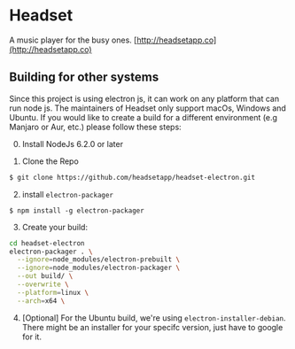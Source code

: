 # Headset

A music player for the busy ones. [http://headsetapp.co](http://headsetapp.co)

## Building for other systems

Since this project is using electron js, it can work on any platform that can run node js. The maintainers of Headset only support macOs, Windows and Ubuntu. If you would like to create a build for a different environment (e.g Manjaro or Aur, etc.) please follow these steps:

0. Install NodeJs 6.2.0 or later

1. Clone the Repo
```bash
$ git clone https://github.com/headsetapp/headset-electron.git
```
2. install `electron-packager`
```
$ npm install -g electron-packager
```
3. Create your build:
```bash
cd headset-electron
electron-packager . \
  --ignore=node_modules/electron-prebuilt \
  --ignore=node_modules/electron-packager \
  --out build/ \
  --overwrite \
  --platform=linux \
  --arch=x64 \
```
4. [Optional] For the Ubuntu build, we're using `electron-installer-debian`. There might be an installer for your specifc version, just have to google for it.
